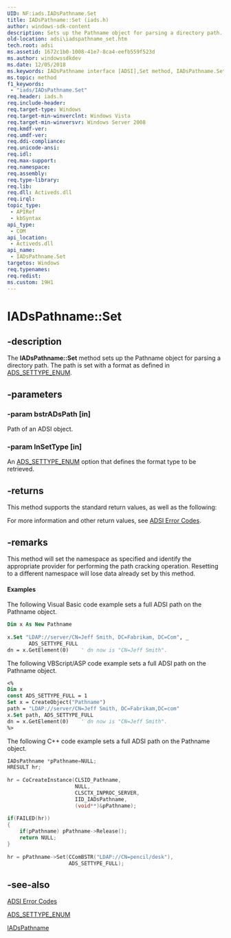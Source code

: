 ```yaml
---
UID: NF:iads.IADsPathname.Set
title: IADsPathname::Set (iads.h)
author: windows-sdk-content
description: Sets up the Pathname object for parsing a directory path.
old-location: adsi\iadspathname_set.htm
tech.root: adsi
ms.assetid: 1672c1b0-1008-41e7-8ca4-eefb559f523d
ms.author: windowssdkdev
ms.date: 12/05/2018
ms.keywords: IADsPathname interface [ADSI],Set method, IADsPathname.Set, IADsPathname::Set, Set, Set method [ADSI], Set method [ADSI],IADsPathname interface, _ds_iadspathname_set, adsi.iadspathname__set, adsi.iadspathname_set, iads/IADsPathname::Set
ms.topic: method
f1_keywords: 
 - "iads/IADsPathname.Set"
req.header: iads.h
req.include-header: 
req.target-type: Windows
req.target-min-winverclnt: Windows Vista
req.target-min-winversvr: Windows Server 2008
req.kmdf-ver: 
req.umdf-ver: 
req.ddi-compliance: 
req.unicode-ansi: 
req.idl: 
req.max-support: 
req.namespace: 
req.assembly: 
req.type-library: 
req.lib: 
req.dll: Activeds.dll
req.irql: 
topic_type:
 - APIRef
 - kbSyntax
api_type:
 - COM
api_location:
 - Activeds.dll
api_name:
 - IADsPathname.Set
targetos: Windows
req.typenames: 
req.redist: 
ms.custom: 19H1
---
```


# IADsPathname::Set


## -description


The <b>IADsPathname::Set</b> method sets up the Pathname object for parsing a directory path. The path is set with a format as defined in  <a href="https://docs.microsoft.com/windows/win32/api/iads/ne-iads-ads_settype_enum">ADS_SETTYPE_ENUM</a>.


## -parameters




### -param bstrADsPath [in]

Path of an ADSI object.


### -param lnSetType [in]

An <a href="https://docs.microsoft.com/windows/win32/api/iads/ne-iads-ads_settype_enum">ADS_SETTYPE_ENUM</a> option that defines the format type to be retrieved.


## -returns



This method supports the standard return values, as well as the following:

For more information and other return values, see  <a href="https://docs.microsoft.com/windows/desktop/ADSI/adsi-error-codes">ADSI Error Codes</a>.




## -remarks



This method will set the namespace as specified and identify the appropriate provider for performing the path cracking operation. Resetting to a different namespace will lose data already set by this method.


#### Examples

The following Visual Basic code example sets a full ADSI path on the Pathname object.


```vb
Dim x As New Pathname
 
x.Set "LDAP://server/CN=Jeff Smith, DC=Fabrikam, DC=Com", _
       ADS_SETTYPE_FULL
dn = x.GetElement(0)    ' dn now is "CN=Jeff Smith".
```


The following VBScript/ASP code example sets a full ADSI path on the Pathname object.


```vb
<%
Dim x
const ADS_SETTYPE_FULL = 1
Set x = CreateObject("Pathname")
path = "LDAP://server/CN=Jeff Smith, DC=Fabrikam,DC=com" 
x.Set path, ADS_SETTYPE_FULL
dn = x.GetElement(0)    ' dn now is "CN=Jeff Smith".
%>
```


The following C++ code example sets a full ADSI path on the Pathname object.


```cpp
IADsPathname *pPathname=NULL;
HRESULT hr;
 
hr = CoCreateInstance(CLSID_Pathname,
                      NULL,
                      CLSCTX_INPROC_SERVER,
                      IID_IADsPathname,
                      (void**)&pPathname);
 
if(FAILED(hr)) 
{
    if(pPathname) pPathname->Release();
    return NULL;
}
 
hr = pPathname->Set(CComBSTR("LDAP://CN=pencil/desk"), 
                    ADS_SETTYPE_FULL);
```





## -see-also




<a href="https://docs.microsoft.com/windows/desktop/ADSI/adsi-error-codes">ADSI Error Codes</a>



<a href="https://docs.microsoft.com/windows/win32/api/iads/ne-iads-ads_settype_enum">ADS_SETTYPE_ENUM</a>



<a href="https://docs.microsoft.com/windows/desktop/api/iads/nn-iads-iadspathname">IADsPathname</a>
 

 

